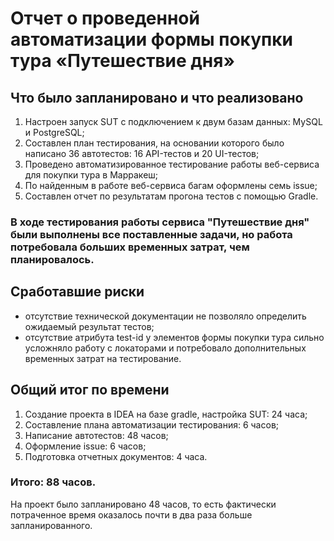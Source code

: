 # Отчeт о проведенной автоматизации формы покупки тура «Путешествие дня»
## Что было запланировано и что реализовано
1.	Настроен запуск SUT с подключением к двум базам данных: MySQL и PostgreSQL;
2.	Составлен план тестирования, на основании которого было написано 36 автотестов: 16 API-тестов и 20 UI-тестов;
3.	Проведено автоматизированное тестирование работы веб-сервиса для покупки тура в Марракеш; 
4.	По найденным в работе веб-сервиса багам оформлены семь issue;
5.	Составлен отчет по результатам прогона тестов с помощью Gradle.
   
### В ходе тестирования работы сервиса "Путешествие дня" были выполнены все поставленные задачи, но работа потребовала больших временных затрат, чем планировалось. 

## Сработавшие риски
* отсутствие технической документации не позволяло определить ожидаемый результат тестов; 
* отсутствие атрибута test-id у элементов формы покупки тура сильно усложняло работу с локаторами и потребовало дополнительных временных затрат на тестирование.
## Общий итог по времени
1.	Создание проекта в IDEA на базе gradle, настройка SUT: 24 часа; 
2.	Составление плана автоматизации тестирования: 6 часов;
3.	Написание автотестов: 48 часов; 
4.	Оформление issue: 6 часов; 
5.	Подготовка отчетных документов: 4 часа. 

### Итого: 88 часов. 
На проект было запланировано 48 часов, то есть фактически потраченное время оказалось почти в два раза больше запланированного. 
